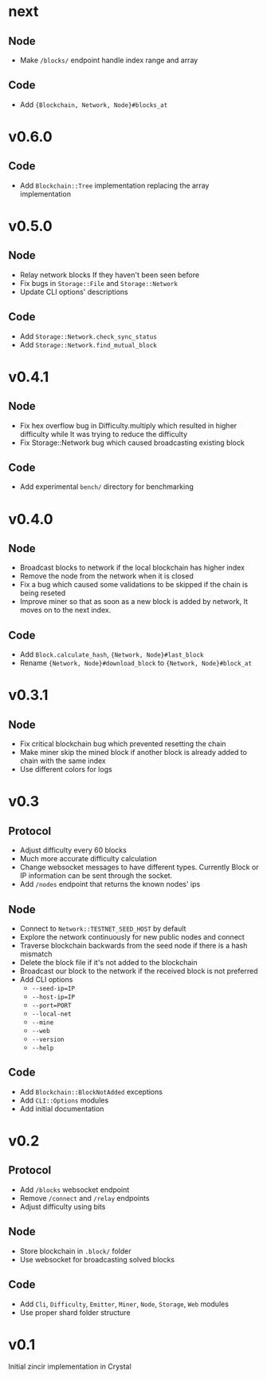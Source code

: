 # next

## Node
- Make `/blocks/` endpoint handle index range and array

## Code
- Add `{Blockchain, Network, Node}#blocks_at`

# v0.6.0

## Code
- Add `Blockchain::Tree` implementation replacing the array implementation

# v0.5.0

## Node

- Relay network blocks If they haven't been seen before
- Fix bugs in `Storage::File` and `Storage::Network`
- Update CLI options' descriptions

## Code

- Add `Storage::Network.check_sync_status`
- Add `Storage::Network.find_mutual_block`

# v0.4.1

## Node

- Fix hex overflow bug in Difficulty.multiply which resulted in higher
  difficulty while It was trying to reduce the difficulty
- Fix Storage::Network bug which caused broadcasting existing block

## Code

- Add experimental `bench/` directory for benchmarking

# v0.4.0

## Node

- Broadcast blocks to network if the local blockchain has higher index
- Remove the node from the network when it is closed
- Fix a bug which caused some validations to be skipped if the chain is being reseted
- Improve miner so that as soon as a new block is added by network, It moves on
  to the next index.

## Code

- Add `Block.calculate_hash`, `{Network, Node}#last_block`
- Rename `{Network, Node}#download_block` to `{Network, Node}#block_at`

# v0.3.1

## Node

- Fix critical blockchain bug which prevented resetting the chain
- Make miner skip the mined block if another block is already added to chain with the
  same index
- Use different colors for logs

# v0.3

## Protocol

- Adjust difficulty every 60 blocks
- Much more accurate difficulty calculation
- Change websocket messages to have different types. Currently Block or IP information
  can be sent through the socket.
- Add `/nodes` endpoint that returns the known nodes' ips

## Node

- Connect to `Network::TESTNET_SEED_HOST` by default
- Explore the network continuously for new public nodes and connect
- Traverse blockchain backwards from the seed node if there is a hash mismatch
- Delete the block file if it's not added to the blockchain
- Broadcast our block to the network if the received block is not preferred
- Add CLI options
  * `--seed-ip=IP`
  * `--host-ip=IP`
  * `--port=PORT`
  * `--local-net`
  * `--mine`
  * `--web`
  * `--version`
  * `--help`

## Code

- Add `Blockchain::BlockNotAdded` exceptions
- Add `CLI::Options` modules
- Add initial documentation

# v0.2

## Protocol

- Add `/blocks` websocket endpoint
- Remove `/connect` and `/relay` endpoints
- Adjust difficulty using bits

## Node

- Store blockchain in `.block/` folder
- Use websocket for broadcasting solved blocks

## Code

- Add `Cli`, `Difficulty`, `Emitter`, `Miner`, `Node`, `Storage`, `Web` modules
- Use proper shard folder structure

# v0.1

Initial zincir implementation in Crystal
